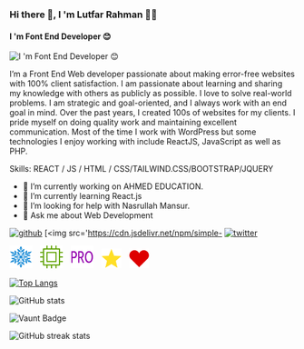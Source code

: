### Hi there 👋, I 'm Lutfar Rahman 🧑‍💻
#### I 'm Font End Developer 😊
![I 'm Font End Developer 😊](https://scontent.fdac14-1.fna.fbcdn.net/v/t39.30808-1/467118941_592342473466133_7153055151978059586_n.jpg?stp=dst-jpg_s200x200&_nc_cat=107&ccb=1-7&_nc_sid=50d2ac&_nc_eui2=AeHl6s6tR14l_PCNWvNkynpRKR2mGyVno2EpHaYbJWejYWUe2RvwXcwtGTENEpzm_crHgMyXV4Z9DvYi6ulXBN15&_nc_ohc=t2TOoH8_VEgQ7kNvgEeWknR&_nc_zt=24&_nc_ht=scontent.fdac14-1.fna&_nc_gid=AgX3Irx0a23LDKlgP6JdfDv&oh=00_AYBKY78ervXP5GGzAe1sA9PhwNQDFRITraYnATr5A1FlXw&oe=67531A09)

I’m a Front End Web developer passionate about making error-free websites with 100% client satisfaction. I am passionate about learning and sharing my knowledge with others as publicly as possible. I love to solve real-world problems. I am strategic and goal-oriented, and I always work with an end goal in mind. Over the past years, I created 100s of websites for my clients. I pride myself on doing quality work and maintaining excellent communication. Most of the time I work with WordPress but some technologies I enjoy working with include ReactJS, JavaScript as well as PHP.

Skills:  REACT / JS / HTML / CSS/TAILWIND.CSS/BOOTSTRAP/JQUERY

- 🔭 I’m currently working on AHMED EDUCATION. 
- 🌱 I’m currently learning React.js 
- 🤔 I’m looking for help with Nasrullah Mansur. 
- 💬 Ask me about Web Development 


[<img src='https://cdn.jsdelivr.net/npm/simple-icons@3.0.1/icons/github.svg' alt='github' height='40'>](https://github.com/lutfar5968)  [<img src='https://cdn.jsdelivr.net/npm/simple-  [<img src='https://cdn.jsdelivr.net/npm/simple-icons@3.0.1/icons/twitter.svg' alt='twitter' height='40'>](https://twitter.com/@lutfar596800)  

<a href='https://archiveprogram.github.com/'><img src='https://raw.githubusercontent.com/acervenky/animated-github-badges/master/assets/acbadge.gif' width='40' height='40'></a> <a href='https://docs.github.com/en/developers'><img src='https://raw.githubusercontent.com/acervenky/animated-github-badges/master/assets/devbadge.gif' width='40' height='40'></a> <a href='https://github.com/pricing'><img src='https://raw.githubusercontent.com/acervenky/animated-github-badges/master/assets/pro.gif' width='40' height='40'></a> <a href='https://stars.github.com/'><img src='https://raw.githubusercontent.com/acervenky/animated-github-badges/master/assets/starbadge.gif' width='35' height='35'></a> <a href='https://docs.github.com/en/github/supporting-the-open-source-community-with-github-sponsors'><img src='https://raw.githubusercontent.com/acervenky/animated-github-badges/master/assets/sponsorbadge.gif' width='35' height='35'></a> 

[![Top Langs](https://github-readme-stats.vercel.app/api/top-langs/?username=lutfar5968)](https://github.com/anuraghazra/github-readme-stats)

![GitHub stats](https://github-readme-stats.vercel.app/api?username=lutfar5968&show_icons=true)  

![Vaunt Badge](https://api.vaunt.dev/v1/github/entities/lutfar5968/contributions?format=svg&private=false)  

![GitHub streak stats](https://streak-stats.demolab.com/?user=lutfar5968)  

